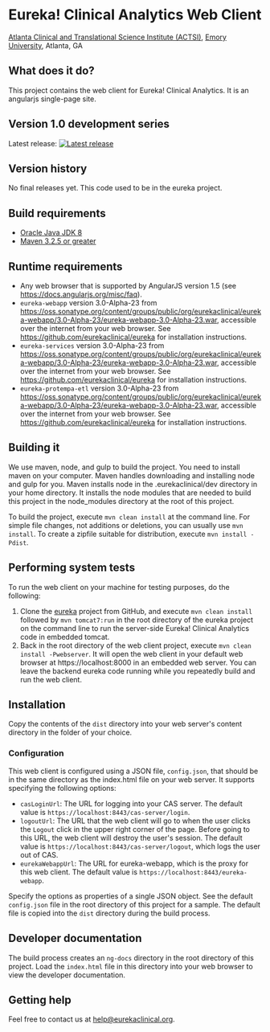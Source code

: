 # Eureka! Clinical Analytics Web Client
[Atlanta Clinical and Translational Science Institute (ACTSI)](http://www.actsi.org), [Emory University](http://www.emory.edu), Atlanta, GA

## What does it do?
This project contains the web client for Eureka! Clinical
Analytics. It is an angularjs single-page site.

## Version 1.0 development series
Latest release:
[![Latest release](https://maven-badges.herokuapp.com/maven-central/org.eurekaclinical/eurekaclinical-analytics-webclient/badge.svg)](https://maven-badges.herokuapp.com/maven-central/org.eurekaclinical/eurekaclinical-analytics-webclient)

## Version history
No final releases yet. This code used to be in the eureka project.

## Build requirements
* [Oracle Java JDK 8](http://www.oracle.com/technetwork/java/javase/overview/index.html)
* [Maven 3.2.5 or greater](https://maven.apache.org)

## Runtime requirements
* Any web browser that is supported by AngularJS version 1.5 (see
  https://docs.angularjs.org/misc/faq).
* `eureka-webapp` version 3.0-Alpha-23 from
  https://oss.sonatype.org/content/groups/public/org/eurekaclinical/eureka-webapp/3.0-Alpha-23/eureka-webapp-3.0-Alpha-23.war,
  accessible over the internet from your web browser. See
  https://github.com/eurekaclinical/eureka for installation instructions.
* `eureka-services` version 3.0-Alpha-23 from
  https://oss.sonatype.org/content/groups/public/org/eurekaclinical/eureka-webapp/3.0-Alpha-23/eureka-webapp-3.0-Alpha-23.war,
  accessible over the internet from your web browser. See
  https://github.com/eurekaclinical/eureka for installation instructions.
* `eureka-protempa-etl` version 3.0-Alpha-23 from
  https://oss.sonatype.org/content/groups/public/org/eurekaclinical/eureka-webapp/3.0-Alpha-23/eureka-webapp-3.0-Alpha-23.war,
  accessible over the internet from your web browser. See
  https://github.com/eurekaclinical/eureka for installation
  instructions.

## Building it
We use maven, node, and gulp to build the project. You need to install
maven on your computer. Maven handles downloading and installing node
and gulp for you. Maven installs node in the .eurekaclinical/dev
directory in your home directory. It installs the node modules that
are needed to build this project in the node_modules directory at the
root of this project.

To build the project, execute `mvn clean install` at the command
line. For simple file changes, not additions or deletions, you can
usually use `mvn install`. To create a zipfile suitable for
distribution, execute `mvn install -Pdist`.

## Performing system tests
To run the web client on your machine for testing purposes, do the
following:

1. Clone the [eureka](https://github.com/eurekaclinical/eureka)
project from GitHub, and execute `mvn clean install`
followed by `mvn tomcat7:run` in the root directory of the eureka
project on the command line to run the server-side Eureka! Clinical
Analytics code in embedded tomcat.
2. Back in the root directory of the web client project, execute
`mvn clean install -Pwebserver`. It will open the web client in your
default web browser at https://localhost:8000 in an embedded web
server. You can leave the backend eureka code running while you
repeatedly build and run the web client.

## Installation
Copy the contents of the `dist` directory into your web server's
content directory in the folder of your choice.

### Configuration
This web client is configured using a JSON file, `config.json`, that
should be in the same directory as the index.html file on your web
server. It supports specifying the following options:
* `casLoginUrl`: The URL for logging into your CAS server. The default
  value is `https://localhost:8443/cas-server/login`.
* `logoutUrl`: The URL that the web client will go to when the user
  clicks the `Logout` click in the upper right corner of the
  page. Before going to this URL, the web client will destroy the
  user's session. The default value is
  `https://localhost:8443/cas-server/logout`, which logs the user out
  of CAS.
* `eurekaWebappUrl`: The URL for eureka-webapp, which is the proxy for
  this web client. The default value is
  `https://localhost:8443/eureka-webapp`.

Specify the options as properties of a single JSON object. See the
default `config.json` file in the root directory of this project for a
sample. The default file is copied into the `dist` directory during the
build process.

## Developer documentation
The build process creates an `ng-docs` directory in the root directory
of this project. Load the `index.html` file in this directory into
your web browser to view the developer documentation.

## Getting help
Feel free to contact us at help@eurekaclinical.org.
